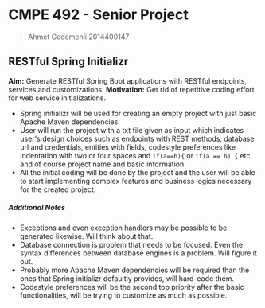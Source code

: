 # CMPE 492 - Senior Project
> Ahmet Gedemenli
> 2014400147
## RESTful Spring Initializr
**Aim:** Generate RESTful Spring Boot applications with RESTful endpoints, services and customizations.
**Motivation:** Get rid of repetitive coding effort for web service initializations.

* Spring initializr will be used for creating an empty project with just basic Apache Maven dependencies.
* User will run the project with a txt file given as input which indicates user's design choices such as endpoints with REST methods, database url and credentials, entities with fields, codestyle preferences like indentation with two or four spaces and `if(a==b){` or `if(a == b) {` etc. and of course project name and basic information.
* All the initial coding will be done by the project and the user will be able to start implementing complex features and business logics necessary for the created project.

##### Additional Notes
* Exceptions and even exception handlers may be possible to be generated likewise. Will think about that.
* Database connection is problem that needs to be focused. Even the syntax differences between database engines is a problem. Will figure it out.
* Probably more Apache Maven dependencies will be required than the ones that Spring initializr defaultly provides, will hard-code them.
* Codestyle preferences will be the second top priority after the basic functionalities, will be trying to customize as much as possible.
